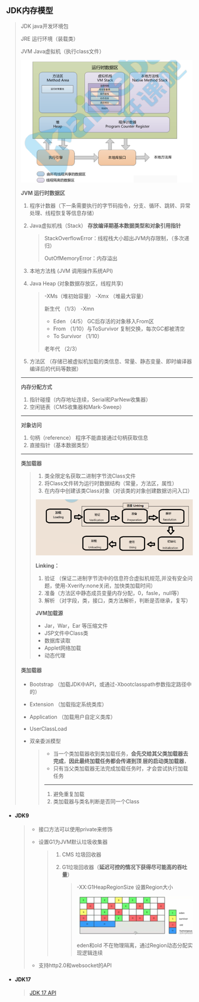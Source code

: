## JDK内存模型

> JDK  java开发环境包
>
> JRE  运行环境（装载类）
>
> JVM Java虚拟机（执行class文件）
>
> ![image-20220529220649691](img\image-20220529220649691.png) 
>
> **JVM 运行时数据区**
>
> 1. 程序计数器（下一条需要执行的字节码指令，分支、循环、跳转、异常处理、线程恢复等信息存储）
>
> 2. Java虚拟机栈（Stack） **存放编译期基本数据类型和对象引用指针**
>
>    > StackOverflowError：线程栈大小超出JVM内存限制，（多次递归）
>    >
>    > OutOfMemoryError：内存溢出
>
> 3. 本地方法栈 (JVM 调用操作系统API)
>
> 4. Java Heap (对象数据存放区，线程共享)
>
>    >  -XMs（堆初始容量）  -Xmx （堆最大容量）
>    >
>    > 新生代 （1/3） -Xmn 
>    >
>    > - Eden  （4/5）  GC后存活的对象移入From区
>    > - From  （1/10）与ToSurvivor 复制交换，每次GC都被清空
>    > - To Survivor （1/10）
>    >
>    > 老年代 （2/3） 
>
> 5. 方法区 （存储已被虚拟机加载的类信息、常量、静态变量、即时编译器编译后的代码等数据）
>
> ---
>
> **内存分配方式**
>
> 1. 指针碰撞（内存地址连续，Serial和ParNew收集器） 
> 2. 空闲链表（CMS收集器和Mark-Sweep）
>
> ---
>
> **对象访问**
>
> 1. 句柄（reference） 程序不能直接通过句柄获取信息
> 2. 直接指针（基本数据类型）
>
> ---
>
>  **类加载器**
>
> > 1. 类全限定名获取二进制字节流Class文件
> > 2. 将Class文件转为运行时数据结构（常量，方法区，属性）
> > 3. 在内存中创建该类Class对象（对该类的对象创建数据访问入口）
> >
> > ![image-20220529214724435](img\image-20220529214724435.png) 
> >
> > **Linking：**
> >
> > 1. 验证 （保证二进制字节流中的信息符合虚拟机规范,并没有安全问题，使用-Xverify:none关闭，加快类加载时间）
> > 2. 准备（方法区中静态成员变量内存分配，0，fasle，null等）
> > 3. 解析 （对字段，类，接口，类方法解析，判断是否继承，复写）
> >
> > **JVM加载源**
> >
> > - Jar，War，Ear 等压缩文件
> > - JSP文件中Class类
> > - 数据库读取
> > - Applet网络加载
> > - 动态代理
>
> #### **类加载器**
>
> - Bootstrap （加载JDK中API，或通过-Xbootclasspath参数指定路径中的）
>
> - Extension （加载指定系统类库）
>
> - Application （加载用户自定义类库）
>
> - UserClassLoad
>
> - 双亲委派模型
>
>   > - 当一个类加载器收到类加载任务，**会先交给其父类加载器去完成**，**因此最终加载任务都会传递到顶 层的启动类加载器**，
>   > - 只有当父类加载器无法完成加载任务时，才会尝试执行加载任务
>   >
>   > ---
>   >
>   > 1. 避免重复加载
>   > 2. 类加载器与类名判断是否同一个Class
>
>   

- #### **JDK9**

  > - 接口方法可以使用private来修饰
  >
  > - 设置G1为JVM默认垃圾收集器
  >
  >   > 1. CMS 垃圾回收器
  >   >
  >   > 2. G1垃圾回收器（**延迟可控的情况下获得尽可能高的吞吐量**）
  >   >
  >   >    > -XX:G1HeapRegionSize 设置Region大小
  >   >    >
  >   >    > ![image-20220529203122549](img\image-20220529203122549.png) 
  >   >    >
  >   >    > 
  >   >    >
  >   >    > eden和old 不在物理隔离，通过Region动态分配实现逻辑连续
  >
  > - 支持http2.0和websocket的API

- #### **JDK17**

  > [JDK 17 API](https://docs.oracle.com/en/java/javase/17/)
